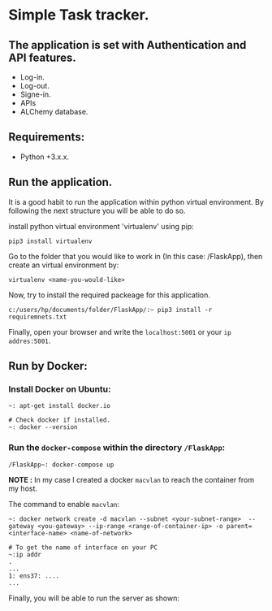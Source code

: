 # Simple Task tracker.
## The application is set with Authentication and API features.
* Log-in.
* Log-out.
* Signe-in.
* APIs
* ALChemy database.

## Requirements:

* Python +3.x.x.

## Run the application.

It is a good habit to run the application within python virtual environment. By following the next structure you will be able to do so.


install python virtual environment 'virtualenv' using pip:
```
pip3 install virtualenv 
```

Go to the folder that you would like to work in (In this case: /FlaskApp), then create an virtual environment by:
```
virtualenv <name-you-would-like>
```

Now, try to install the required packeage for this application.
```
c:/users/hp/documents/folder/FlaskApp/:~ pip3 install -r requiremnets.txt
```

Finally, open your browser and write the `localhost:5001` or your `ip addres:5001`.


## Run by Docker:

### Install Docker on Ubuntu:
```
~: apt-get install docker.io

# Check docker if installed.
~: docker --version

```

### Run the `docker-compose` within the directory `/FlaskApp`:
```
/FlaskApp~: docker-compose up
```

**NOTE :** In my case I created a docker `macvlan` to reach the container from my host.

The command to enable `macvlan`:
```
~: docker network create -d macvlan --subnet <your-subnet-range>  --gateway <you-gateway> --ip-range <range-of-container-ip> -o parent=<interface-name> <name-of-network>

# To get the name of interface on your PC
~:ip addr
.
...
1: ens37: ....
...
```

Finally, you will be able to run the server as shown:



